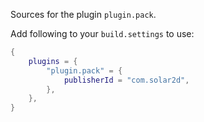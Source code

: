Sources for the plugin `plugin.pack`.

Add following to your `build.settings` to use:
```lua
{
    plugins = {
        "plugin.pack" = {
            publisherId = "com.solar2d",
        },
    },
}
```
